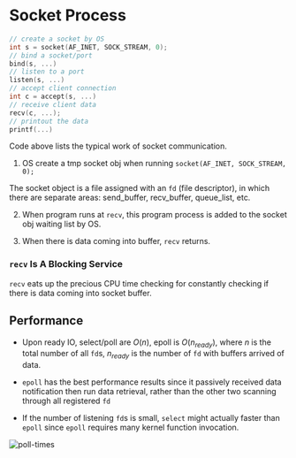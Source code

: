 # Socket Process

```cpp
// create a socket by OS
int s = socket(AF_INET, SOCK_STREAM, 0);   
// bind a socket/port
bind(s, ...)
// listen to a port
listen(s, ...)
// accept client connection
int c = accept(s, ...)
// receive client data
recv(c, ...);
// printout the data
printf(...)
```

Code above lists the typical work of socket communication.

1. OS create a tmp socket obj when running `socket(AF_INET, SOCK_STREAM, 0);`

The socket object is a file assigned with an `fd` (file descriptor), in which there are separate areas: send_buffer, recv_buffer, queue_list, etc.

2. When program runs at `recv`, this program process is added to the socket obj waiting list by OS.

3. When there is data coming into buffer, `recv` returns.

### `recv` Is A Blocking Service

`recv` eats up the precious CPU time checking for constantly checking if there is data coming into socket buffer.

## Performance

* Upon ready IO, select/poll are $O(n)$, epoll is $O(n_{ready})$, where $n$ is the total number of all `fd`s, $n_{ready}$ is the number of `fd` with buffers arrived of data.

* `epoll` has the best performance results since it passively received data notification then run data retrieval, rather than the other two scanning through all registered `fd`

* If the number of listening `fd`s is small, `select` might actually faster than `epoll` since `epoll` requires many kernel function invocation.

![poll-times](imgs/poll-times.jpg "poll-times")
